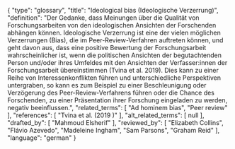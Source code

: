 {
    "type": "glossary",
    "title": "Ideological bias (Ideologische Verzerrung)",
    "definition": "Der Gedanke, dass Meinungen über die Qualität von Forschungsarbeiten von den ideologischen Ansichten der Forschenden abhängen können. Ideologische Verzerrung ist eine der vielen möglichen Verzerrungen (Bias), die im Peer-Review-Verfahren auftreten können, und geht davon aus, dass eine positive Bewertung der Forschungsarbeit wahrscheinlicher ist, wenn die politischen Ansichten der begutachtenden Person und/oder ihres Umfeldes mit den Ansichten der Verfasser:innen der Forschungsarbeit übereinstimmen (Tvina et al. 2019). Dies kann zu einer Reihe von Interessenkonflikten führen und unterschiedliche Perspektiven untergraben, so kann es zum Beispiel zu einer Beschleunigung oder Verzögerung des Peer-Review-Verfahrens führen oder die Chance des Forschenden, zu einer Präsentation ihrer Forschung eingeladen zu werden, negativ beeinflussen.",
    "related_terms": [
        "Ad hominem bias",
        "Peer review"
    ],
    "references": [
        "Tvina et al. (2019 )"
    ],
    "alt_related_terms": [
        null
    ],
    "drafted_by": [
        "Mahmoud Elsherif"
    ],
    "reviewed_by": [
        "Elizabeth Collins",
        "Flávio Azevedo",
        "Madeleine Ingham",
        "Sam Parsons",
        "Graham Reid"
    ],
    "language": "german"
}
